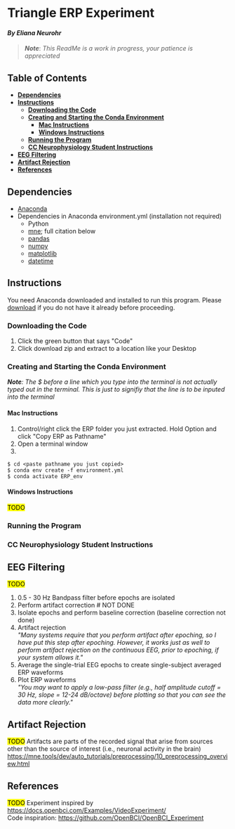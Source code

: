 # **Triangle ERP Experiment** <!-- omit in toc -->
#### ***By Eliana Neurohr*** <!-- omit in toc -->  

> ***Note***: *This ReadMe is a work in progress, your patience is appreciated*
  
<!-- ![](output_demo/demo.png) -->
<!-- no toc -->
## **Table of Contents** <!-- omit in toc -->
- [**Dependencies**](#dependencies)
- [**Instructions**](#instructions)
  - [**Downloading the Code**](#downloading-the-code)
  - [**Creating and Starting the Conda Environment**](#creating-and-starting-the-conda-environment)
    - [**Mac Instructions**](#mac-instructions)
    - [**Windows Instructions**](#windows-instructions)
  - [**Running the Program**](#running-the-program)
  - [**CC Neurophysiology Student Instructions**](#cc-neurophysiology-student-instructions)
- [**EEG Filtering**](#eeg-filtering)
- [**Artifact Rejection**](#artifact-rejection)
- [**References**](#references)

## **Dependencies**
- [Anaconda](https://www.anaconda.com/download)
- Dependencies in Anaconda environment.yml (installation not required)
  - Python
  - [mne](https://mne.tools/stable/index.html); full citation below
  - [pandas](https://pandas.pydata.org/)
  - [numpy](https://numpy.org/)
  - [matplotlib](https://matplotlib.org/3.5.3/api/_as_gen/matplotlib.pyplot.html)
  - [datetime](https://docs.python.org/3/library/datetime.html)

## **Instructions**  
You need Anaconda downloaded and installed to run this program. Please [download](https://www.anaconda.com/download) if you do not have it already before proceeding. 
### **Downloading the Code**  
1. Click the green button that says "Code"
2. Click download zip and extract to a location like your Desktop
  
### **Creating and Starting the Conda Environment**  
***Note**: The $ before a line which you type into the terminal is not actually typed out in the terminal. This is just to signifiy that the line is to be inputed into the terminal*
#### **Mac Instructions**
1. Control/right click the ERP folder you just extracted. Hold Option and click "Copy ERP as Pathname"
2. Open a terminal window
3. 
  ```
  $ cd <paste pathname you just copied>
  $ conda env create -f environment.yml
  $ conda activate ERP_env
  ```
#### **Windows Instructions**
<mark>TODO</mark>

### **Running the Program**  

### **CC Neurophysiology Student Instructions**


## **EEG Filtering**
<mark>TODO</mark>
1. 0.5 - 30 Hz Bandpass filter before epochs are isolated
2. Perform artifact correction # NOT DONE
3. Isolate epochs and perform baseline correction (baseline correction not done)
4. Artifact rejection  
   *"Many systems require that you perform artifact after epoching, so I have put this step after epoching.  However, it works just as well to perform artifact rejection on the continuous EEG, prior to epoching, if your system allows it."*
5. Average the single-trial EEG epochs to create single-subject averaged ERP waveforms
6. Plot ERP waveforms  
    *"You may want to apply a low-pass filter (e.g., half amplitude cutoff = 30 Hz, slope = 12-24 dB/octave) before plotting so that you can see the data more clearly."*

## **Artifact Rejection**
<mark>TODO</mark>
Artifacts are parts of the recorded signal that arise from sources other than the source of interest (i.e., neuronal activity in the brain)
https://mne.tools/dev/auto_tutorials/preprocessing/10_preprocessing_overview.html


## **References**
<mark>TODO</mark>
Experiment inspired by https://docs.openbci.com/Examples/VideoExperiment/  
Code inspiration: https://github.com/OpenBCI/OpenBCI_Experiment
